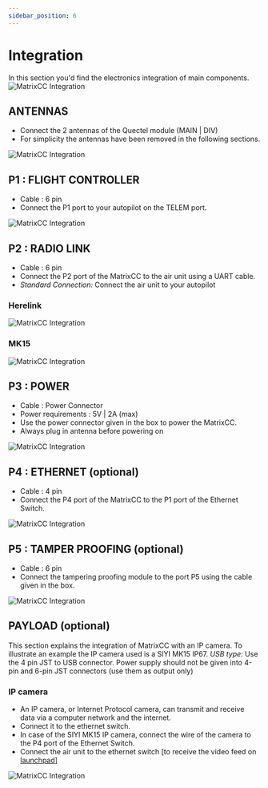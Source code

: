 ```yaml
---
sidebar_position: 6
---
```


# Integration

In this section you'd find the electronics integration of main components. 
![MatrixCC Integration](img/matrixcc-integration.png)

## ANTENNAS
- Connect the 2 antennas of the Quectel module (MAIN | DIV)
- For simplicity the antennas have been removed in the following sections.

![MatrixCC Integration](img/antennas-removebg-preview.png)

## P1 : FLIGHT CONTROLLER
- Cable : 6 pin
- Connect the P1 port to your autopilot on the TELEM port.

![MatrixCC Integration](img/autopilot-removebg-preview.png)

## P2 : RADIO LINK
- Cable : 6 pin
- Connect the P2 port of the MatrixCC to the air unit using a UART cable. 
- *Standard Connection:* Connect the air unit to your autopilot 

### Herelink

![MatrixCC Integration](img/herelink-removebg-preview.png)

### MK15

![MatrixCC Integration](img/mk15-removebg-preview.png)

## P3 : POWER
- Cable : Power Connector 
- Power requirements : 5V | 2A (max)
- Use the power connector given in the box to power the MatrixCC.
- Always plug in antenna before powering on​

![MatrixCC Integration](img/battery-removebg-preview.png)

## P4 : ETHERNET (optional)
- Cable : 4 pin
- Connect the P4 port of the MatrixCC to the P1 port of the Ethernet Switch. 

![MatrixCC Integration](img/ethernet-removebg-preview.png)

## P5 : TAMPER PROOFING (optional)
- Cable : 6 pin 
- Connect the tampering proofing module to the port P5 using the cable given in the box. 

![MatrixCC Integration](img/tamper-proof-removebg-preview.png)

## PAYLOAD (optional)
This section explains the integration of MatrixCC with an IP camera. To illustrate an example the IP camera used is a SIYI MK15 IP67.
*USB type:* Use the 4 pin JST to USB connector.
Power supply should not be given into 4-pin and 6-pin JST connectors (use them as output only)​​

### IP camera 

- An IP camera, or Internet Protocol camera, can transmit and receive data via a computer network and the internet.
- Connect it to the ethernet switch. 
- In case of the SIYI MK15 IP camera, connect the wire of the camera to the P4 port of the Ethernet Switch. 
- Connect the air unit to the ethernet switch [to receive the video feed on [launchpad](/docs/launchpad/introduction.md)] 

![MatrixCC Integration](img/ip-camera-removebg-preview.png)